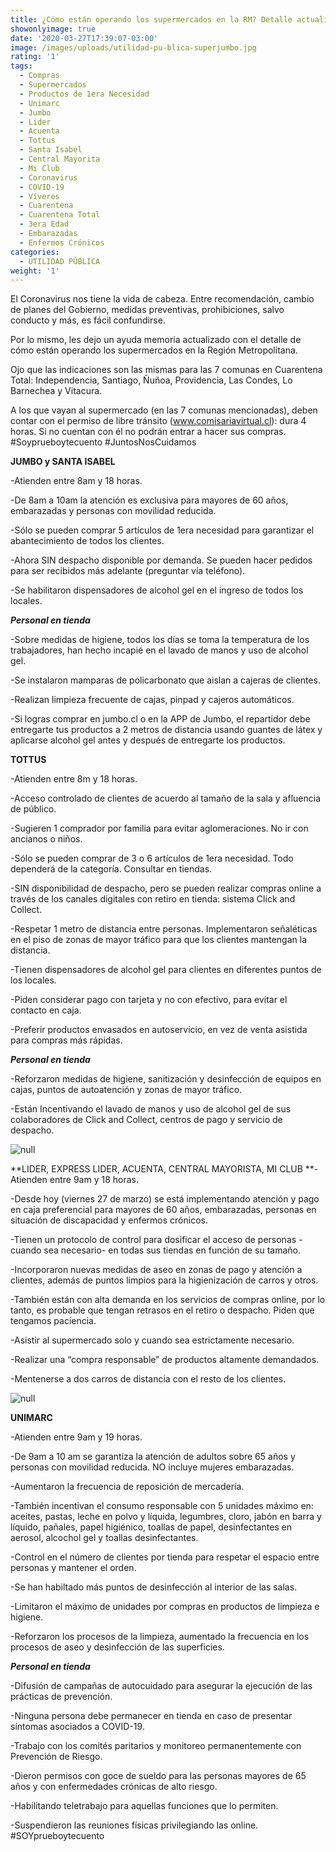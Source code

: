 ```yaml
---
title: ¿Cómo están operando los supermercados en la RM? Detalle actualizado
showonlyimage: true
date: '2020-03-27T17:39:07-03:00'
image: /images/uploads/utilidad-pu-blica-superjumbo.jpg
rating: '1'
tags:
  - Compras
  - Supermercados
  - Productos de 1era Necesidad
  - Unimarc
  - Jumbo
  - Lider
  - Acuenta
  - Tottus
  - Santa Isabel
  - Central Mayorita
  - Mi Club
  - Coronavirus
  - COVID-19
  - Víveres
  - Cuarentena
  - Cuarentena Total
  - 3era Edad
  - Embarazadas
  - Enfermos Crónicos
categories:
  - UTILIDAD PÚBLICA
weight: '1'
---
```

El Coronavirus nos tiene la vida de cabeza. Entre recomendación, cambio de planes del Gobierno, medidas preventivas, prohibiciones, salvo conducto y más, es fácil confundirse.

<!--more-->

Por lo mismo, les dejo un ayuda memoria actualizado con el detalle de cómo están operando los supermercados en la Región Metropolitana. 

Ojo que las indicaciones son las mismas para las 7 comunas en Cuarentena Total: Independencia, Santiago, Ñuñoa, Providencia, Las Condes, Lo Barnechea y Vitacura. 

A los que vayan al supermercado (en las 7 comunas mencionadas), deben contar con el permiso de libre tránsito (www.comisariavirtual.cl): dura 4 horas. Si no cuentan con él no podrán entrar a hacer sus compras. #Soyprueboytecuento #JuntosNosCuidamos

**JUMBO y SANTA ISABEL** 

\-Atienden entre 8am y 18 horas.

\-De 8am a 10am la atención es exclusiva para mayores de 60 años, embarazadas y personas con movilidad reducida.

\-Sólo se pueden comprar 5 artículos de 1era necesidad para garantizar el abantecimiento de todos los clientes.

\-Ahora SIN despacho disponible por demanda. Se pueden hacer pedidos para ser recibidos más adelante (preguntar vía teléfono).

\-Se habilitaron dispensadores de alcohol gel en el ingreso de todos los locales.

**_Personal en tienda_**

\-Sobre medidas de higiene, todos los días se toma la temperatura de los trabajadores, han hecho incapié en el lavado de manos y uso de alcohol gel.

\-Se instalaron mamparas de policarbonato que aislan a cajeras de clientes.

\-Realizan limpieza frecuente de cajas, pinpad y cajeros automáticos.

\-Si logras comprar en jumbo.cl o en la APP de Jumbo, el repartidor debe entregarte tus productos a 2 metros de distancia usando guantes de látex y aplicarse alcohol gel antes y después de entregarte los productos.

**TOTTUS**

\-Atienden entre 8m y 18 horas.

\-Acceso controlado de clientes de acuerdo al tamaño de la sala y afluencia de público.

\-Sugieren 1 comprador por familia para evitar aglomeraciones. No ir con ancianos o niños. 

\-Sólo se pueden comprar de 3 o 6 artículos de 1era necesidad. Todo dependerá de la categoría. Consultar en tiendas.

\-SIN disponibilidad de despacho, pero se pueden realizar compras online a través de los canales digitales con retiro en tienda: sistema Click and Collect.

\-Respetar 1 metro de distancia entre personas. Implementaron señaléticas en el piso de zonas de mayor tráfico para que los clientes mantengan la distancia.

\-Tienen dispensadores de alcohol gel para clientes en diferentes puntos de los locales.

\-Piden considerar pago con tarjeta y no con efectivo, para evitar el contacto en caja.

\-Preferir productos envasados en autoservicio, en vez de venta asistida para compras más rápidas.

**_Personal en tienda_**

\-Reforzaron medidas de higiene, sanitización y desinfección de equipos en cajas, puntos de autoatención y zonas de mayor tráfico.

\-Están Incentivando el lavado de manos y uso de alcohol gel de sus colaboradores de Click and Collect, centros de pago y servicio de despacho.

![null](/images/uploads/utilidad-pu-blica-superlider.jpg)

**LIDER, EXPRESS LIDER, ACUENTA, CENTRAL MAYORISTA, MI CLUB
**-Atienden entre 9am y 18 horas.

\-Desde hoy (viernes 27 de marzo) se está implementando atención y pago en caja preferencial para mayores de 60 años, embarazadas, personas en situación de discapacidad y enfermos crónicos.

\-Tienen un protocolo de control para dosificar el acceso de personas -cuando sea necesario- en todas sus tiendas en función de su tamaño.

\-Incorporaron nuevas medidas de aseo en zonas de pago y atención a clientes, además de puntos limpios para la higienización de carros y otros.

\-También están con alta demanda en los servicios de compras online, por lo tanto, es probable que tengan retrasos en el retiro o despacho. Piden que tengamos paciencia.

\-Asistir al supermercado solo y cuando sea estrictamente necesario.

\-Realizar una “compra responsable” de productos altamente demandados.

\-Mentenerse a dos carros de distancia con el resto de los clientes.

![null](/images/uploads/utilidad-pu-blica-superunicarc.jpg)



**UNIMARC**

\-Atienden entre 9am y 19 horas.

\-De 9am a 10 am se garantiza la atención de adultos sobre 65 años y personas con movilidad reducida. NO incluye mujeres embarazadas.

\-Aumentaron la frecuencia de reposición de mercadería. 

\-También incentivan el consumo responsable con 5 unidades máximo en: aceites, pastas, leche en polvo y líquida, legumbres, cloro, jabón en barra y líquido, pañales, papel higiénico, toallas de papel, desinfectantes en aerosol, alcochol gel y toallas desinfectantes. 

\-Control en el número de clientes por tienda para respetar el espacio entre personas y mantener el orden. 

\-Se han habiltado más puntos de desinfección al interior de las salas. 

\-Limitaron el máximo de unidades por compras en productos de limpieza e higiene. 

\-Reforzaron los procesos de la limpieza, aumentado la frecuencia en los procesos de aseo y desinfección de las superficies. 

**_Personal en tienda_**

\-Difusión de campañas de autocuidado para asegurar la ejecución de las prácticas de prevención. 

\-Ninguna persona debe permanecer en tienda en caso de presentar síntomas asociados a COVID-19.

\-Trabajo con los comités paritarios y monitoreo permanentemente con Prevención de Riesgo. 

\-Dieron permisos con goce de sueldo para las personas mayores de 65 años y con enfermedades crónicas de alto riesgo. 

\-Habilitando teletrabajo para aquellas funciones que lo permiten.

\-Suspendieron las reuniones físicas privilegiando las online. #SOYprueboytecuento
